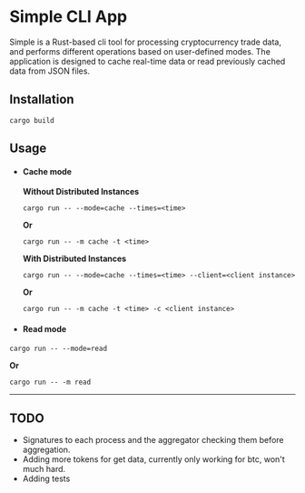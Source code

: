 # Simple CLI App

Simple is a Rust-based cli tool for processing cryptocurrency trade data, and performs different operations based on user-defined modes. The application is designed to cache real-time data or read previously cached data from JSON files.

## Installation
```
cargo build
```


## Usage 

+ #### Cache mode
    **Without Distributed Instances**
    ```
    cargo run -- --mode=cache --times=<time> 
    ```
     **Or**
    ```
    cargo run -- -m cache -t <time> 
    ```
    **With Distributed Instances**
    ```
    cargo run -- --mode=cache --times=<time> --client=<client instance>
    ```
    **Or**
    ```
    cargo run -- -m cache -t <time> -c <client instance>
    ```

+ #### Read mode
```
cargo run -- --mode=read
```
**Or**

```
cargo run -- -m read
```
***
## TODO
+ Signatures to each process and the aggregator checking them before aggregation.
+ Adding more tokens for get data, currently only working for btc, won't much hard.
+ Adding tests

